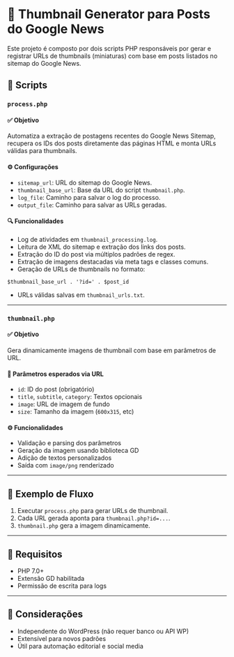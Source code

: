 # 📰 Thumbnail Generator para Posts do Google News

Este projeto é composto por dois scripts PHP responsáveis por gerar e registrar URLs de thumbnails (miniaturas) com base em posts listados no sitemap do Google News.

## 📁 Scripts

### `process.php`

#### ✅ Objetivo
Automatiza a extração de postagens recentes do Google News Sitemap, recupera os IDs dos posts diretamente das páginas HTML e monta URLs válidas para thumbnails.

#### ⚙️ Configurações
- `sitemap_url`: URL do sitemap do Google News.
- `thumbnail_base_url`: Base da URL do script `thumbnail.php`.
- `log_file`: Caminho para salvar o log do processo.
- `output_file`: Caminho para salvar as URLs geradas.

#### 🔍 Funcionalidades
- Log de atividades em `thumbnail_processing.log`.
- Leitura de XML do sitemap e extração dos links dos posts.
- Extração do ID do post via múltiplos padrões de regex.
- Extração de imagens destacadas via meta tags e classes comuns.
- Geração de URLs de thumbnails no formato:

```
$thumbnail_base_url . '?id=' . $post_id
```

- URLs válidas salvas em `thumbnail_urls.txt`.

---

### `thumbnail.php`

#### ✅ Objetivo
Gera dinamicamente imagens de thumbnail com base em parâmetros de URL.

#### 🔧 Parâmetros esperados via URL
- `id`: ID do post (obrigatório)
- `title`, `subtitle`, `category`: Textos opcionais
- `image`: URL de imagem de fundo
- `size`: Tamanho da imagem (`600x315`, etc)

#### ⚙️ Funcionalidades
- Validação e parsing dos parâmetros
- Geração da imagem usando biblioteca GD
- Adição de textos personalizados
- Saída com `image/png` renderizado

---

## 🧪 Exemplo de Fluxo

1. Executar `process.php` para gerar URLs de thumbnail.
2. Cada URL gerada aponta para `thumbnail.php?id=...`.
3. `thumbnail.php` gera a imagem dinamicamente.

---

## 🚧 Requisitos

- PHP 7.0+
- Extensão GD habilitada
- Permissão de escrita para logs

---

## 📌 Considerações

- Independente do WordPress (não requer banco ou API WP)
- Extensível para novos padrões
- Útil para automação editorial e social media

